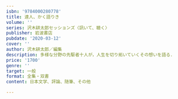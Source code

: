 ```yaml
---
isbn: '9784000280778'
title: 達人、かく語りき
volume: ''
series: 沢木耕太郎セッションズ〈訊いて、聴く〉
publisher: 岩波書店
pubdate: '2020-03-12'
cover: ''
author: 沢木耕太郎／編集
description: 多様な分野の先駆者十人が，人生を切り拓いていくその想いを語る．
price: '1700'
genre: ''
target: 一般
format: 全集・双書
content: 日本文学、評論、随筆、その他

---
```

